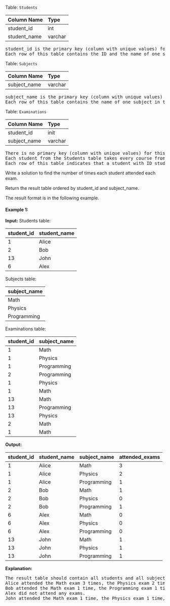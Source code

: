 Table: `Students`

| Column Name  | Type    |
| ------------ | :------ |
| student_id   | int     |
| student_name | varchar |

<pre>
student_id is the primary key (column with unique values) for this table.
Each row of this table contains the ID and the name of one student in the school.
</pre>

Table: `Subjects`

| Column Name  | Type    |
| ------------ | :------ |
| subject_name | varchar |

<pre>
subject_name is the primary key (column with unique values) for this table.
Each row of this table contains the name of one subject in the school.
</pre>

Table: `Examinations`

| Column Name  | Type    |
| ------------ | :------ |
| student_id   | init    |
| subject_name | varchar |

<pre>
There is no primary key (column with unique values) for this table. It may contain duplicates.
Each student from the Students table takes every course from the Subjects table.
Each row of this table indicates that a student with ID student_id attended the exam of subject_name.
</pre>

Write a solution to find the number of times each student attended each exam.

Return the result table ordered by student_id and subject_name.

The result format is in the following example.

#### Example 1:

**Input:**
Students table:

| student_id | student_name |
| ---------- | ------------ |
| 1          | Alice        |
| 2          | Bob          |
| 13         | John         |
| 6          | Alex         |

Subjects table:

| subject_name |
| ------------ |
| Math         |
| Physics      |
| Programming  |

Examinations table:

| student_id | subject_name |
| ---------- | ------------ |
| 1          | Math         |
| 1          | Physics      |
| 1          | Programming  |
| 2          | Programming  |
| 1          | Physics      |
| 1          | Math         |
| 13         | Math         |
| 13         | Programming  |
| 13         | Physics      |
| 2          | Math         |
| 1          | Math         |

**Output:**

| student_id | student_name | subject_name | attended_exams |
| ---------- | ------------ | ------------ | -------------- |
| 1          | Alice        | Math         | 3              |
| 1          | Alice        | Physics      | 2              |
| 1          | Alice        | Programming  | 1              |
| 2          | Bob          | Math         | 1              |
| 2          | Bob          | Physics      | 0              |
| 2          | Bob          | Programming  | 1              |
| 6          | Alex         | Math         | 0              |
| 6          | Alex         | Physics      | 0              |
| 6          | Alex         | Programming  | 0              |
| 13         | John         | Math         | 1              |
| 13         | John         | Physics      | 1              |
| 13         | John         | Programming  | 1              |

**Explanation:**

<pre>
The result table should contain all students and all subjects.
Alice attended the Math exam 3 times, the Physics exam 2 times, and the Programming exam 1 time.
Bob attended the Math exam 1 time, the Programming exam 1 time, and did not attend the Physics exam.
Alex did not attend any exams.
John attended the Math exam 1 time, the Physics exam 1 time, and the Programming exam 1 time.
</pre>
